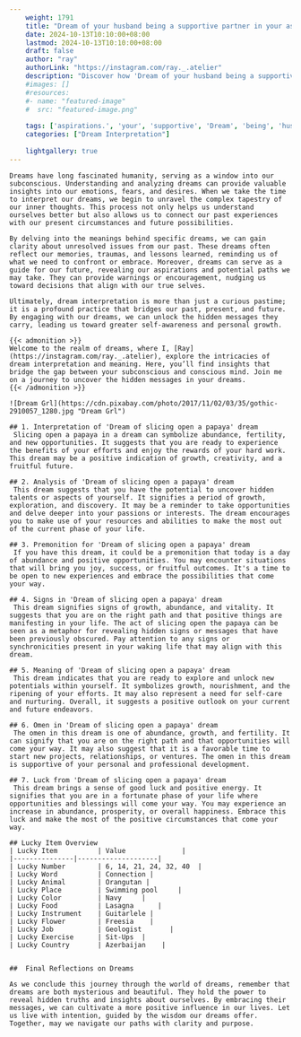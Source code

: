 ```yaml
---
    weight: 1791
    title: "Dream of your husband being a supportive partner in your aspirations."  # Assuming 'title' column exists
    date: 2024-10-13T10:10:00+08:00
    lastmod: 2024-10-13T10:10:00+08:00
    draft: false
    author: "ray"
    authorLink: "https://instagram.com/ray._.atelier"
    description: "Discover how 'Dream of your husband being a supportive partner in your aspirations.' can interpret your future and uncover its significant meanings in your life."
    #images: []
    #resources:
    #- name: "featured-image"
    #  src: "featured-image.png"
    
    tags: ['aspirations.', 'your', 'supportive', 'Dream', 'being', 'husband', 'a', 'partner', 'in', 'of']
    categories: ["Dream Interpretation"]
    
    lightgallery: true
---
```

    
    Dreams have long fascinated humanity, serving as a window into our subconscious. Understanding and analyzing dreams can provide valuable insights into our emotions, fears, and desires. When we take the time to interpret our dreams, we begin to unravel the complex tapestry of our inner thoughts. This process not only helps us understand ourselves better but also allows us to connect our past experiences with our present circumstances and future possibilities.
    
    By delving into the meanings behind specific dreams, we can gain clarity about unresolved issues from our past. These dreams often reflect our memories, traumas, and lessons learned, reminding us of what we need to confront or embrace. Moreover, dreams can serve as a guide for our future, revealing our aspirations and potential paths we may take. They can provide warnings or encouragement, nudging us toward decisions that align with our true selves.
    
    Ultimately, dream interpretation is more than just a curious pastime; it is a profound practice that bridges our past, present, and future. By engaging with our dreams, we can unlock the hidden messages they carry, leading us toward greater self-awareness and personal growth.
    
    {{< admonition >}}
    Welcome to the realm of dreams, where I, [Ray](https://instagram.com/ray._.atelier), explore the intricacies of dream interpretation and meaning. Here, you’ll find insights that bridge the gap between your subconscious and conscious mind. Join me on a journey to uncover the hidden messages in your dreams.
    {{< /admonition >}}
    
    ![Dream Grl](https://cdn.pixabay.com/photo/2017/11/02/03/35/gothic-2910057_1280.jpg "Dream Grl")
    
    ## 1. Interpretation of 'Dream of slicing open a papaya' dream
     Slicing open a papaya in a dream can symbolize abundance, fertility, and new opportunities. It suggests that you are ready to experience the benefits of your efforts and enjoy the rewards of your hard work. This dream may be a positive indication of growth, creativity, and a fruitful future.
    
    ## 2. Analysis of 'Dream of slicing open a papaya' dream
     This dream suggests that you have the potential to uncover hidden talents or aspects of yourself. It signifies a period of growth, exploration, and discovery. It may be a reminder to take opportunities and delve deeper into your passions or interests. The dream encourages you to make use of your resources and abilities to make the most out of the current phase of your life.
    
    ## 3. Premonition for 'Dream of slicing open a papaya' dream
     If you have this dream, it could be a premonition that today is a day of abundance and positive opportunities. You may encounter situations that will bring you joy, success, or fruitful outcomes. It's a time to be open to new experiences and embrace the possibilities that come your way.
    
    ## 4. Signs in 'Dream of slicing open a papaya' dream
     This dream signifies signs of growth, abundance, and vitality. It suggests that you are on the right path and that positive things are manifesting in your life. The act of slicing open the papaya can be seen as a metaphor for revealing hidden signs or messages that have been previously obscured. Pay attention to any signs or synchronicities present in your waking life that may align with this dream.
    
    ## 5. Meaning of 'Dream of slicing open a papaya' dream
     This dream indicates that you are ready to explore and unlock new potentials within yourself. It symbolizes growth, nourishment, and the ripening of your efforts. It may also represent a need for self-care and nurturing. Overall, it suggests a positive outlook on your current and future endeavors.
    
    ## 6. Omen in 'Dream of slicing open a papaya' dream
     The omen in this dream is one of abundance, growth, and fertility. It can signify that you are on the right path and that opportunities will come your way. It may also suggest that it is a favorable time to start new projects, relationships, or ventures. The omen in this dream is supportive of your personal and professional development.
    
    ## 7. Luck from 'Dream of slicing open a papaya' dream
     This dream brings a sense of good luck and positive energy. It signifies that you are in a fortunate phase of your life where opportunities and blessings will come your way. You may experience an increase in abundance, prosperity, or overall happiness. Embrace this luck and make the most of the positive circumstances that come your way.
    
    ## Lucky Item Overview
    | Lucky Item          | Value              |
    |---------------|--------------------|
    | Lucky Number        | 6, 14, 21, 24, 32, 40  |
    | Lucky Word          | Connection |
    | Lucky Animal        | Orangutan |
    | Lucky Place         | Swimming pool     |
    | Lucky Color         | Navy     |
    | Lucky Food          | Lasagna      |
    | Lucky Instrument    | Guitarlele |
    | Lucky Flower        | Freesia    |
    | Lucky Job           | Geologist       |
    | Lucky Exercise      | Sit-Ups  |
    | Lucky Country       | Azerbaijan    |
    
    
    ##  Final Reflections on Dreams
    
    As we conclude this journey through the world of dreams, remember that dreams are both mysterious and beautiful. They hold the power to reveal hidden truths and insights about ourselves. By embracing their messages, we can cultivate a more positive influence in our lives. Let us live with intention, guided by the wisdom our dreams offer. Together, may we navigate our paths with clarity and purpose.
    